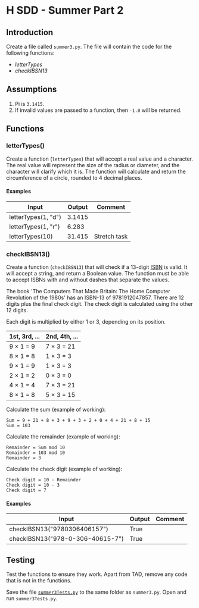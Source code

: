 # H SDD - Summer Part 2

## Introduction

Create a file called `summer3.py`. The file will contain the code for the following functions:

* _letterTypes_
* _checkIBSN13_


## Assumptions

1. Pi is `3.1415`.
2. If invalid values are passed to a function, then `-1.0` will be returned.


## Functions


### letterTypes()

Create a function (`letterTypes`) that will accept a real value and a character.  The real value will represent the size of the radius or diameter, and the character will clarify which it is.  The function will calculate and return the circumference of a circle, rounded to 4 decimal places.

#### Examples

| Input                 | Output | Comment |
| -----                 | ------ | ------- |
| letterTypes(1, "d") | 3.1415 | |
| letterTypes(1, "r") | 6.283  | |
| letterTypes(10)     | 31.415 | Stretch task |


### checkIBSN13()

Create a function (`checkIBSN13`) that will check if a 13-digit [ISBN](https://en.wikipedia.org/wiki/ISBN#ISBN-13_check_digit_calculation) is valid.  It will accept a string, and return a Boolean value.  The function must be able to accept ISBNs with and without dashes that separate the values.

The book 'The Computers That Made Britain: The Home Computer Revolution of the 1980s' has an ISBN-13 of 9781912047857.  There are 12 digits plus the final check digit.  The check digit is calculated using the other 12 digits.

Each digit is multiplied by either 1 or 3, depending on its position.

| 1st, 3rd, ...   | 2nd, 4th, ... |
| -------------   | ------------- |
| 9 &times; 1 = 9 | 7 &times; 3 = 21 |
| 8 &times; 1 = 8 | 1 &times; 3 = 3 |
| 9 &times; 1 = 9 | 1 &times; 3 = 3 |
| 2 &times; 1 = 2 | 0 &times; 3 = 0 |
| 4 &times; 1 = 4 | 7 &times; 3 = 21 |
| 8 &times; 1 = 8 | 5 &times; 3 = 15 |

Calculate the sum (example of working):

```
Sum = 9 + 21 + 8 + 3 + 9 + 3 + 2 + 0 + 4 + 21 + 8 + 15
Sum = 103
```

Calculate the remainder (example of working):

```
Remainder = Sum mod 10
Remainder = 103 mod 10
Remainder = 3
```

Calculate the check digit (example of working):

```
Check digit = 10 - Remainder
Check digit = 10 - 3
Check digit = 7
```


#### Examples

| Input                            | Output | Comment |
| -----                            | ------ | ------- |
| checkIBSN13("9780306406157")     | True   | |
| checkIBSN13("978-0-306-40615-7") | True   | |


## Testing

Test the functions to ensure they work.  Apart from TAD, remove any code that is not in the functions.

Save the file [`summer3Tests.py`](assets/summer1Tests.py) to the same folder as `summer3.py`.  Open and run `summer3Tests.py`.
